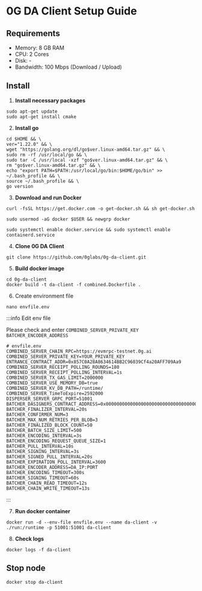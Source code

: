 # 0G DA Client Setup Guide

## Requirements
- Memory: 8 GB RAM
- CPU: 2 Cores
- Disk: -
- Bandwidth: 100 Mbps (Download / Upload)

## Install

1. **Install necessary packages**
```
sudo apt-get update
sudo apt-get install cmake
```
2. **Install go**
```
cd $HOME && \
ver="1.22.0" && \
wget "https://golang.org/dl/go$ver.linux-amd64.tar.gz" && \
sudo rm -rf /usr/local/go && \
sudo tar -C /usr/local -xzf "go$ver.linux-amd64.tar.gz" && \
rm "go$ver.linux-amd64.tar.gz" && \
echo "export PATH=$PATH:/usr/local/go/bin:$HOME/go/bin" >> ~/.bash_profile && \
source ~/.bash_profile && \
go version
```
3. **Download and run Docker**
```
curl -fsSL https://get.docker.com -o get-docker.sh && sh get-docker.sh
```
```
sudo usermod -aG docker $USER && newgrp docker
```
```
sudo systemctl enable docker.service && sudo systemctl enable containerd.service
```
4. **Clone 0G DA Client**
```
git clone https://github.com/0glabs/0g-da-client.git
```
5. **Build docker image**
```
cd 0g-da-client
docker build -t da-client -f combined.Dockerfile .
```
6. Create environment file
```
nano envfile.env
```
:::info Edit env file

Please check and enter 
`COMBINED_SERVER_PRIVATE_KEY` `BATCHER_ENCODER_ADDRESS`

```
# envfile.env
COMBINED_SERVER_CHAIN_RPC=https://evmrpc-testnet.0g.ai
COMBINED_SERVER_PRIVATE_KEY=YOUR_PRIVATE_KEY
ENTRANCE_CONTRACT_ADDR=0x857C0A28A8634614BB2C96039Cf4a20AFF709Aa9
COMBINED_SERVER_RECEIPT_POLLING_ROUNDS=180
COMBINED_SERVER_RECEIPT_POLLING_INTERVAL=1s
COMBINED_SERVER_TX_GAS_LIMIT=2000000
COMBINED_SERVER_USE_MEMORY_DB=true
COMBINED_SERVER_KV_DB_PATH=/runtime/
COMBINED_SERVER_TimeToExpire=2592000
DISPERSER_SERVER_GRPC_PORT=51001
BATCHER_DASIGNERS_CONTRACT_ADDRESS=0x0000000000000000000000000000000000001000
BATCHER_FINALIZER_INTERVAL=20s
BATCHER_CONFIRMER_NUM=3
BATCHER_MAX_NUM_RETRIES_PER_BLOB=3
BATCHER_FINALIZED_BLOCK_COUNT=50
BATCHER_BATCH_SIZE_LIMIT=500
BATCHER_ENCODING_INTERVAL=3s
BATCHER_ENCODING_REQUEST_QUEUE_SIZE=1
BATCHER_PULL_INTERVAL=10s
BATCHER_SIGNING_INTERVAL=3s
BATCHER_SIGNED_PULL_INTERVAL=20s
BATCHER_EXPIRATION_POLL_INTERVAL=3600
BATCHER_ENCODER_ADDRESS=DA_IP:PORT
BATCHER_ENCODING_TIMEOUT=300s
BATCHER_SIGNING_TIMEOUT=60s
BATCHER_CHAIN_READ_TIMEOUT=12s
BATCHER_CHAIN_WRITE_TIMEOUT=13s
```
:::

7. **Run docker container**
```
docker run -d --env-file envfile.env --name da-client -v ./run:/runtime -p 51001:51001 da-client
```
8. **Check logs**
```
docker logs -f da-client
```

## Stop node
```
docker stop da-client
```

